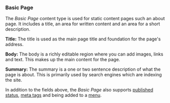 ### Basic Page

The *Basic Page* content type is used for static content pages such an about page. It includes a title, an area for written content and an area for a short description.

**Title:** The title is used as the main page title and foundation for the page's address.

**Body:** The body is a richly editable region where you can add images, links and text. This makes up the main content for the page.

**Summary:** The summary is a one or two sentence description of what the page is about. This is primarily used by search engines which are indexing the site.

In addition to the fields above, the *Basic Page* also supports [published status](#publishing), [meta tags](#metatags) and being added to a [menu](#menu-items).